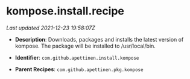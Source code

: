 # kompose.install.recipe

_Last updated 2021-12-23 19:58:07Z_

- **Description**: Downloads, packages and installs the latest version of kompose. The package will be installed to /usr/local/bin.

- **Identifier**: `com.github.apettinen.install.kompose`

- **Parent Recipes**: `com.github.apettinen.pkg.kompose`